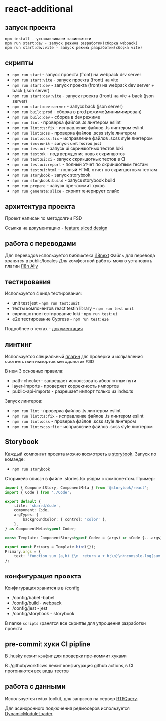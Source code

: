 # react-additional


## запуск проекта

```
npm install - устанавливаем зависимости
npm run start:dev - запуск режима разработки(сборка webpack)
npm run start:dev:vite - запуск режима разработки(сборка vite)
```


## скрипты

- `npm run start` - запуск проекта (front) на webpack dev server
- `npm run start:vite` - запуск проекта (front) на vite
- `npm run start:dev` - запуск проекта (front) на webpack dev server + back (json server)
- `npm run start:dev:vite` - запуск проекта (front) на vite + back (json server)
- `npm run start:dev:server` - запуск back (json server)
- `npm run build:prod` - сборка в prod режиме(минимизирован)
- `npm run build:dev` - сборка в dev режиме 
- `npm run lint` - проверка файлов .ts линтером eslint
- `npm run lint:ts:fix` - исправление файлов .ts линтером eslint
- `npm run lint:scss` - проверка файлов .scss style линтером
- `npm run lint:scss:fix` - исправление файлов .scss style линтером
- `npm run test:unit` - запуск unit тестов jest
- `npm run test:ui` - запуск ui скриншотных тестов loki
- `npm run test:ok` - подтверждение новых скриншотов
- `npm run test:ui:ci` - запуск скриншотных тестов в CI
- `npm run test:ui:report` - полный отчет по скриншотным тестам
- `npm run test:ui:html` - полный HTML отчет по скриншотным тестам 
- `npm run storybook` - запуск storybook
- `npm run storybook:build` - запуск storybook build
- `npm run prepare` - запуск пре-коммит хуков
- `npm run generate:slice` - скрипт генерирует слайс


## архитектура проекта

Проект написан по методолгии FSD

Ссылка на документацию - [feature sliced design](https://feature-sliced.design/)


## работа с переводами

Для переводов используется библиотека [i18next](https://www.npmjs.com/package/i18next-typescript)
Файлы для перевода хранятся в public/locales
Для комфортной работы можно установить плагин [i18n Ally](https://github.com/lokalise/i18n-ally)


## тестирования

Используется 4 вида тестирования:
- unit test jest - `npm run test:unit`
- тесты компонентов react testin library - `npm run test:unit`
- скриншотное тестирование loki - `npm run test:ui`
- e2e тестирование Cypress - `npm run test:e2e`

Подробнее о тестах - [документация](/docs/tests.md)


## линтинг

Используется специальный [плагин](https://www.npmjs.com/package/eslint-plugin-paths-react-aditional) для проверки и исправления соответствия импортов методологии FSD

В нем 3 основных правила:
- path-checker - запрещает использовать абсолютные пути
- layer-imports - проверяет корректность импортов
- public-api-imports - разрешает импорт только из index.ts

Запуск линтеров:
- `npm run lint` - проверка файлов .ts линтером eslint
- `npm run lint:ts:fix` - исправление файлов .ts линтером eslint
- `npm run lint:scss` - проверка файлов .scss style линтером
- `npm run lint:scss:fix` - исправление файлов .scss style линтером


## Storybook

Каждый компонент проекта можно посмотреть в [storybook](https://storybook.js.org/). 
Запуск по команде: 
- `npm run storybook`

Сторикейс описан в файле .stories.tsx рядом с компонентом. Пример:

```typescript jsx
import { ComponentStory, ComponentMeta } from '@storybook/react';
import { Code } from './Code';

export default {
    title: 'shared/Code',
    component: Code,
    argTypes: {
        backgroundColor: { control: 'color' },
    },
} as ComponentMeta<typeof Code>;

const Template: ComponentStory<typeof Code> = (args) => <Code {...args} />;

export const Primary = Template.bind({});
Primary.args = {
    text: 'function sum (a,b) {\n  return a + b;\n}\n\nconsole.log(sum(1,2)); // Вернет 3',
};
```


## конфигурация проекта

Конфигурация хранится в в /config 

- /config/babel -babel
- /config/build - webpack
- /config/jest - jest
- /config/storybook - storybook

В папке `scripts` хранятся все скрипты для упрощения разработки проекта


## pre-commit хуки CI pipline

В .husky лежит конфиг для проверки пре-коммит хуками

В ./github/workflows лежит конфигурация github actions, в СI прогоняются все виды тестов


## работа с данными

Используется redux toolkit, для запросов на сервер [RTKQuery](src/shared/api/rtkApi.ts).

Для асинхронного подкючения редьюсеров используется [DynamicModuleLoader](src/shared/lib/components/DynamicModuleLoader/DynamicModuleLoader.tsx)

